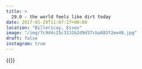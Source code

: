 ```yaml
---
title: >
  29.0 - the world feels like dirt today
date: 2017-01-29T11:07:27+00:00
location: "Billericay, Essex"
image: "/img/7c9d4c25c3131b2d9d37cba883f2ee48.jpg"
draft: false
instagram: true
---
```


{{<photo src="/img/7c9d4c25c3131b2d9d37cba883f2ee48.jpg">}}
